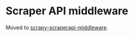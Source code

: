 # Scraper API middleware
Moved to [scrapy-scraperapi-middleware](https://github.com/patkle/scrapy-scraperapi-middleware).

